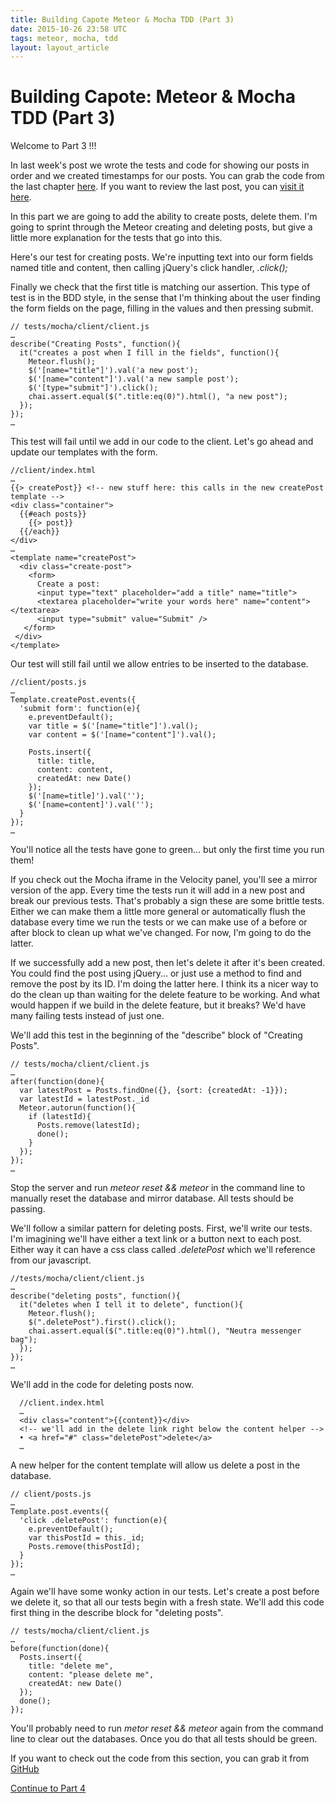 ```yaml
---
title: Building Capote Meteor & Mocha TDD (Part 3)
date: 2015-10-26 23:58 UTC
tags: meteor, mocha, tdd
layout: layout_article
---
```


# Building Capote: Meteor & Mocha TDD (Part 3)

Welcome to Part 3 !!!

In last week's post we wrote the tests and code for showing our posts in order and we created timestamps for our posts. You can grab the code from the last chapter [here](https://github.com/austinsamsel/capote/tree/part-2). If you want to review the last post, you can [visit it here](http://hightopsnyc.com/blog/building-capote-part-2.html).

In this part we are going to add the ability to create posts, delete them. I'm going to sprint through the Meteor creating and deleting posts, but give a little more explanation for the tests that go into this.

Here's our test for creating posts. We're inputting text into our form fields named title and content, then calling jQuery's click handler, *.click();*

Finally we check that the first title is matching our assertion. This type of test is in the BDD style, in the sense that I'm thinking about the user finding the form fields on the page, filling in the values and then pressing submit.


<pre><code class="language-javascript">// tests/mocha/client/client.js
…
describe("Creating Posts", function(){
  it("creates a post when I fill in the fields", function(){
    Meteor.flush();
    $('[name="title"]').val('a new post');
    $('[name="content"]').val('a new sample post');
    $('[type="submit"]').click();
    chai.assert.equal($(".title:eq(0)").html(), "a new post");
  });
});
…</code></pre>

This test will fail until we add in our code to the client. Let's go ahead and update our templates with the form.

    //client/index.html
    …
    {{> createPost}} <!-- new stuff here: this calls in the new createPost template -->
    <div class="container">
      {{#each posts}}
        {{> post}}
      {{/each}}
    </div>
    …
    <template name="createPost">
      <div class="create-post">
        <form>
          Create a post:
          <input type="text" placeholder="add a title" name="title">
          <textarea placeholder="write your words here" name="content"></textarea>
          <input type="submit" value="Submit" />
       </form>
     </div>
    </template>

Our test will still fail until we allow entries to be inserted to the database.

<pre><code class="language-javascript">//client/posts.js
…
Template.createPost.events({
  'submit form': function(e){
    e.preventDefault();
    var title = $('[name="title"]').val();
    var content = $('[name="content"]').val();

    Posts.insert({
      title: title,
      content: content,
      createdAt: new Date()
    });
    $('[name=title]').val('');
    $('[name=content]').val('');
  }
});
…</code></pre>

You'll notice all the tests have gone to green... but only the first time you run them!

If you check out the Mocha iframe in the Velocity panel, you'll see a mirror version of the app. Every time the tests run it will add in a new post and break our previous tests. That's probably a sign these are some brittle tests. Either we can make them a little more general or automatically flush the database every time we run the tests or we can make use of a before or after block to clean up what we've changed. For now, I'm going to do the latter.

If we successfully add a new post, then let's delete it after it's been created. You could find the post using jQuery... or just use a method to find and remove the post by its ID. I'm doing the latter here. I think its a nicer way to do the clean up than waiting for the delete feature to be working. And what would happen if we build in the delete feature, but it breaks? We'd have many failing tests instead of just one.

We'll add this test in the beginning of the "describe" block of "Creating Posts".
<span style="color:#fff">```</span>
<pre><code class="language-javascript">// tests/mocha/client/client.js
…
after(function(done){
  var latestPost = Posts.findOne({}, {sort: {createdAt: -1}});
  var latestId = latestPost._id
  Meteor.autorun(function(){
    if (latestId){
      Posts.remove(latestId);
      done();
    }
  });
});
…</code></pre>

Stop the server and run *meteor reset && meteor* in the command line to manually reset the database and mirror database. All tests should be passing.

We'll follow a similar pattern for deleting posts. First, we'll write our tests. I'm imagining we'll have either a text link or a button next to each post. Either way it can have a css class called *.deletePost* which we'll reference from our javascript.

<pre><code class="language-javascript">//tests/mocha/client/client.js
…
describe("deleting posts", function(){
  it("deletes when I tell it to delete", function(){
    Meteor.flush();
    $(".deletePost").first().click();
    chai.assert.equal($(".title:eq(0)").html(), "Neutra messenger bag");
  });
});
…</code></pre>

We'll add in the code for deleting posts now.

      //client.index.html
      …
      <div class="content">{{content}}</div>
      <!-- we'll add in the delete link right below the content helper -->
      • <a href="#" class="deletePost">delete</a>
      …

A new helper for the content template will allow us delete a post in the database.


<pre><code class="language-javascript">// client/posts.js
…
Template.post.events({
  'click .deletePost': function(e){
    e.preventDefault();
    var thisPostId = this._id;
    Posts.remove(thisPostId);
  }
});
…</code></pre>

Again we'll have some wonky action in our tests. Let's create a post before we delete it, so that all our tests begin with a fresh state. We'll add this code first thing in the describe block for "deleting posts".

<pre><code class="language-javascript">// tests/mocha/client/client.js
…
before(function(done){
  Posts.insert({
    title: "delete me",
    content: "please delete me",
    createdAt: new Date()
  });
  done();
});
</code></pre>

You'll probably need to run *metor reset && meteor* again from the command line to clear out the databases. Once you do that all tests should be green.

If you want to check out the code from this section, you can grab it from [GitHub](https://github.com/austinsamsel/capote/tree/part-3)

[Continue to Part 4](http://hightopsnyc.com/blog/building-capote-part-4.html)

